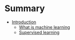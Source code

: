 # Summary

* [Introduction](README.md)
  * [What is machine learning](content/01_introduction/definition.md)
  * [Supervised learning](content/01_introduction/supervised-learning.md)

